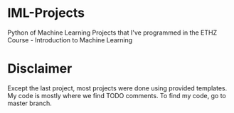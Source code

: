 # IML-Projects
Python of Machine Learning Projects that I've programmed in the ETHZ Course - Introduction to Machine Learning

# Disclaimer
Except the last project, most projects were done using provided templates. My code is mostly where we find TODO comments.
To find my code, go to master branch.
